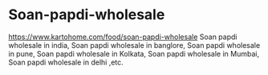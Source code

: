 # Soan-papdi-wholesale
https://www.kartohome.com/food/soan-papdi-wholesale Soan papdi wholesale in india, Soan papdi wholesale in banglore, Soan papdi wholesale in pune, Soan papdi wholesale in Kolkata, Soan papdi wholesale in Mumbai, Soan papdi wholesale in delhi ,etc.

